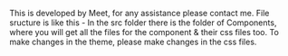 This is developed by Meet, for any assistance please contact me.
File sructure is like this - 
In the src folder there is the folder of Components, where you will get all the files for the component & their css files too. To make changes in the theme, please make changes in the css files.
